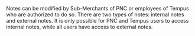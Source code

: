 Notes can be modified by Sub-Merchants of PNC or employees of Tempus who are authorized to do so. There are two types of notes: internal notes and external notes. It is only possible for PNC and Tempus users to access internal notes, while all users have access to external notes.